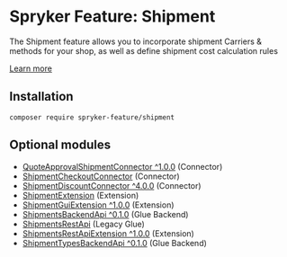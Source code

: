 # Spryker Feature: Shipment

The Shipment feature allows you to incorporate shipment Carriers & methods for your shop, as well as define shipment cost calculation rules

[Learn more](https://docs.spryker.com/docs/pbc/all/carrier-management/202307.0/base-shop/shipment-feature-overview.html)

## Installation

```
composer require spryker-feature/shipment
```

## Optional modules
- [QuoteApprovalShipmentConnector ^1.0.0](https://github.com/spryker/quote-approval-shipment-connector) (Connector)
- [ShipmentCheckoutConnector](https://github.com/spryker/shipment-checkout-connector) (Connector)
- [ShipmentDiscountConnector ^4.0.0](https://github.com/spryker/shipment-discount-connector) (Connector)
- [ShipmentExtension](https://github.com/spryker/shipment-extension) (Extension)
- [ShipmentGuiExtension ^1.0.0](https://github.com/spryker/shipment-gui-extension) (Extension)
- [ShipmentsBackendApi ^0.1.0](https://github.com/spryker/shipments-backend-api) (Glue Backend)
- [ShipmentsRestApi](https://github.com/spryker/shipments-rest-api) (Legacy Glue)
- [ShipmentsRestApiExtension ^1.0.0](https://github.com/spryker/shipments-rest-api-extension) (Extension)
- [ShipmentTypesBackendApi ^0.1.0](https://github.com/spryker/shipment-types-backend-api) (Glue Backend)
